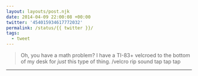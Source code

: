 ```yaml
---
layout: layouts/post.njk
date: 2014-04-09 22:00:08 +00:00
twitter: '454015934617772032'
permalink: /status/{{ twitter }}/
tags: 
  - tweet
---
```


> Oh, you have a math problem? I have a TI-83+ velcroed to the bottom of my desk for *just* this type of thing. /velcro rip sound tap tap tap

---
